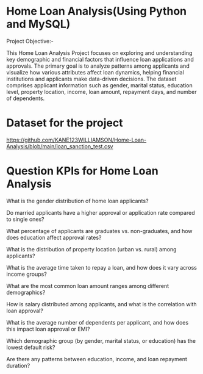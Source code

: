 # **Home Loan Analysis(Using Python and MySQL)**
Project Objective:-

This Home Loan Analysis Project focuses on exploring and understanding key demographic and financial factors that influence loan applications and approvals. The primary goal is to analyze patterns among applicants and visualize how various attributes affect loan dynamics, helping financial institutions and applicants make data-driven decisions.
The dataset comprises applicant information such as gender, marital status, education level, property location, income, loan amount, repayment days, and number of dependents.
# Dataset for the project
https://github.com/KANE123WILLIAMSON/Home-Loan-Analysis/blob/main/loan_sanction_test.csv
# **Question KPIs for Home Loan Analysis**
What is the gender distribution of home loan applicants?

Do married applicants have a higher approval or application rate compared to single ones?

What percentage of applicants are graduates vs. non-graduates, and how does education affect approval rates?

What is the distribution of property location (urban vs. rural) among applicants?

What is the average time taken to repay a loan, and how does it vary across income groups?

What are the most common loan amount ranges among different demographics?

How is salary distributed among applicants, and what is the correlation with loan approval?

What is the average number of dependents per applicant, and how does this impact loan approval or EMI?

Which demographic group (by gender, marital status, or education) has the lowest default risk?

Are there any patterns between education, income, and loan repayment duration?
